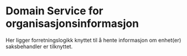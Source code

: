 # Domain Service for organisasjonsinformasjon

Her ligger forretningslogikk knyttet til å hente informasjon om enhet(er) saksbehandler er tilknyttet.
